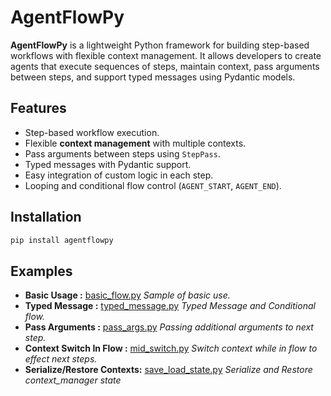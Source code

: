 # AgentFlowPy

**AgentFlowPy** is a lightweight Python framework for building step-based workflows with flexible context management. It allows developers to create agents that execute sequences of steps, maintain context, pass arguments between steps, and support typed messages using Pydantic models.

## Features

- Step-based workflow execution.
- Flexible **context management** with multiple contexts.
- Pass arguments between steps using `StepPass`.
- Typed messages with Pydantic support.
- Easy integration of custom logic in each step.
- Looping and conditional flow control (`AGENT_START`, `AGENT_END`).

## Installation

```bash
pip install agentflowpy
```

## Examples
- **Basic Usage :** [basic_flow.py](./examples/basic_flow.py) *Sample of basic use.*
- **Typed Message :** [typed_message.py](./examples/typed_message.py) *Typed Message and Conditional flow.*
- **Pass Arguments :** [pass_args.py](./examples/pass_args.py) *Passing additional arguments to next step.*
- **Context Switch In Flow :** [mid_switch.py](./examples/mid_switch.py) *Switch context while in flow to effect next steps.*
- **Serialize/Restore Contexts:** [save_load_state.py](./examples/save_load_state.py) *Serialize and Restore context_manager state*
